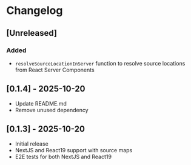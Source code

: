 # Changelog

## [Unreleased]

### Added
- `resolveSourceLocationInServer` function to resolve source locations from React Server Components

## [0.1.4] - 2025-10-20

- Update README.md
- Remove unused dependency

## [0.1.3] - 2025-10-20

- Initial release
- NextJS and React19 support with source maps
- E2E tests for both NextJS and React19

